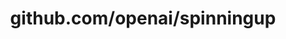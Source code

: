 ---
layout: post
title: github.com/openai/spinningup
categories: link
tags: [انگلیسی, گیت‌هاب, برنامه‌نویسی]
---
